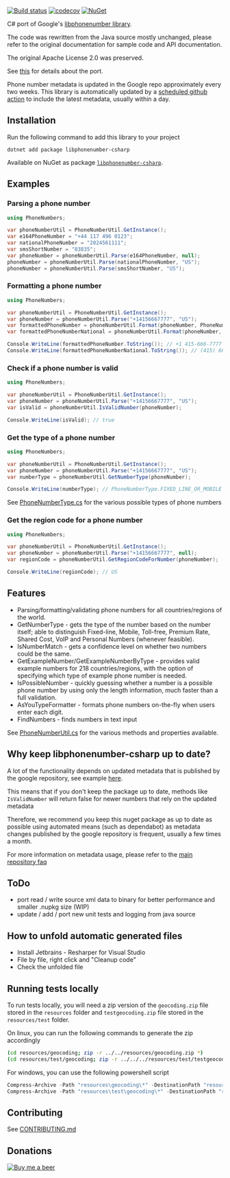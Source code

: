 [![Build status](https://ci.appveyor.com/api/projects/status/76abbk0qveot0mbo/branch/main?svg=true)](https://ci.appveyor.com/project/twcclegg/libphonenumber-csharp/branch/main)
[![codecov](https://codecov.io/gh/twcclegg/libphonenumber-csharp/branch/main/graph/badge.svg)](https://codecov.io/gh/twcclegg/libphonenumber-csharp)
[![NuGet](https://img.shields.io/nuget/dt/libphonenumber-csharp.svg)](https://www.nuget.org/packages/libphonenumber-csharp/)

C# port of Google's [libphonenumber library](https://github.com/google/libphonenumber).

The code was rewritten from the Java source mostly unchanged, please refer to the original documentation for sample code and API documentation.

The original Apache License 2.0 was preserved.

See [this](csharp/README.md) for details about the port.

Phone number metadata is updated in the Google repo approximately every two weeks. This library is automatically updated by a [scheduled github action](https://github.com/twcclegg/libphonenumber-csharp/actions/workflows/create_new_release_on_new_metadata_update.yml) to include the latest metadata, usually within a day.

## Installation

Run the following command to add this library to your project

```
dotnet add package libphonenumber-csharp
```

Available on NuGet as package [`libphonenumber-csharp`](https://www.nuget.org/packages/libphonenumber-csharp).

## Examples

### Parsing a phone number
```csharp
using PhoneNumbers;

var phoneNumberUtil = PhoneNumberUtil.GetInstance();
var e164PhoneNumber = "+44 117 496 0123";
var nationalPhoneNumber = "2024561111";
var smsShortNumber = "83835";
var phoneNumber = phoneNumberUtil.Parse(e164PhoneNumber, null);
phoneNumber = phoneNumberUtil.Parse(nationalPhoneNumber, "US");
phoneNumber = phoneNumberUtil.Parse(smsShortNumber, "US");
```

### Formatting a phone number
```csharp
using PhoneNumbers;

var phoneNumberUtil = PhoneNumberUtil.GetInstance();
var phoneNumber = phoneNumberUtil.Parse("+14156667777", "US");
var formattedPhoneNumber = phoneNumberUtil.Format(phoneNumber, PhoneNumberFormat.INTERNATIONAL);
var formattedPhoneNumberNational = phoneNumberUtil.Format(phoneNumber, PhoneNumberFormat.NATIONAL);

Console.WriteLine(formattedPhoneNumber.ToString()); // +1 415-666-7777
Console.WriteLine(formattedPhoneNumberNational.ToString()); // (415) 666-7777
```

### Check if a phone number is valid
```csharp
using PhoneNumbers;

var phoneNumberUtil = PhoneNumberUtil.GetInstance();
var phoneNumber = phoneNumberUtil.Parse("+14156667777", "US");
var isValid = phoneNumberUtil.IsValidNumber(phoneNumber);

Console.WriteLine(isValid); // true
```

### Get the type of a phone number
```csharp
using PhoneNumbers;

var phoneNumberUtil = PhoneNumberUtil.GetInstance();
var phoneNumber = phoneNumberUtil.Parse("+14156667777", "US");
var numberType = phoneNumberUtil.GetNumberType(phoneNumber);

Console.WriteLine(numberType); // PhoneNumberType.FIXED_LINE_OR_MOBILE
```

See [PhoneNumberType.cs](csharp/PhoneNumbers/PhoneNumberType.cs) for the various possible types of phone numbers

### Get the region code for a phone number
```csharp
using PhoneNumbers;

var phoneNumberUtil = PhoneNumberUtil.GetInstance();
var phoneNumber = phoneNumberUtil.Parse("+14156667777", null);
var regionCode = phoneNumberUtil.GetRegionCodeForNumber(phoneNumber);

Console.WriteLine(regionCode); // US
```

## Features

* Parsing/formatting/validating phone numbers for all countries/regions of the world.
* GetNumberType - gets the type of the number based on the number itself; able to distinguish Fixed-line, Mobile, Toll-free, Premium Rate, Shared Cost, VoIP and Personal Numbers (whenever feasible).
* IsNumberMatch - gets a confidence level on whether two numbers could be the same.
* GetExampleNumber/GetExampleNumberByType - provides valid example numbers for 218 countries/regions, with the option of specifying which type of example phone number is needed.
* IsPossibleNumber - quickly guessing whether a number is a possible phone number by using only the length information, much faster than a full validation.
* AsYouTypeFormatter - formats phone numbers on-the-fly when users enter each digit.
* FindNumbers - finds numbers in text input

See [PhoneNumberUtil.cs](csharp/PhoneNumbers/PhoneNumberUtil.cs) for the various methods and properties available.

## Why keep libphonenumber-csharp up to date?
A lot of the functionality depends on updated metadata that is published by the google repository, see example [here](https://github.com/google/libphonenumber/releases/tag/v8.13.55).

This means that if you don't keep the package up to date, methods like `IsValidNumber` will return false for newer numbers that rely on the updated metadata

Therefore, we recommend you keep this nuget package as up to date as possible using automated means (such as dependabot) as metadata changes published by the google repository is frequent, usually a few times a month.

For more information on metadata usage, please refer to the [main repository faq](https://github.com/google/libphonenumber/blob/master/FAQ.md#metadata)

## ToDo

* port read / write source xml data to binary for better performance and smaller .nupkg size (WIP)
* update / add / port new unit tests and logging from java source

## How to unfold automatic generated files

* Install Jetbrains - Resharper for Visual Studio
* File by file, right click and "Cleanup code"
* Check the unfolded file

## Running tests locally

To run tests locally, you will need a zip version of the `geocoding.zip` file stored in the `resources` folder
and `testgeocoding.zip` file stored in the `resources/test` folder.

On linux, you can run the following commands to generate the zip accordingly

```bash
(cd resources/geocoding; zip -r ../../resources/geocoding.zip *)
(cd resources/test/geocoding; zip -r ../../../resources/test/testgeocoding.zip *)
```

For windows, you can use the following powershell script

```powershell
Compress-Archive -Path "resources\geocoding\*" -DestinationPath "resources\geocoding.zip"
Compress-Archive -Path "resources\test\geocoding\*" -DestinationPath "resources\test\testgeocoding.zip"
```

## Contributing
See [CONTRIBUTING.md](CONTRIBUTING.md)

## Donations

[![Buy me a beer](https://raw.githubusercontent.com/twcclegg/libphonenumber-csharp/main/bmacButton.png)](https://www.buymeacoffee.com/tclegg)
